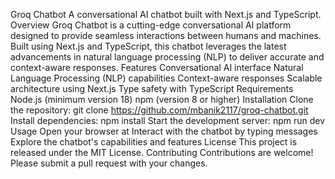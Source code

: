 Groq Chatbot
A conversational AI chatbot built with Next.js and TypeScript.
Overview
Groq Chatbot is a cutting-edge conversational AI platform designed to provide seamless interactions between humans and machines. Built using Next.js and TypeScript, this chatbot leverages the latest advancements in natural language processing (NLP) to deliver accurate and context-aware responses.
Features
Conversational AI interface
Natural Language Processing (NLP) capabilities
Context-aware responses
Scalable architecture using Next.js
Type safety with TypeScript
Requirements
Node.js (minimum version 18)
npm (version 8 or higher)
Installation
Clone the repository: git clone https://github.com/mbanik2117/groq-chatbot.git
Install dependencies: npm install
Start the development server: npm run dev
Usage
Open your browser at 
Interact with the chatbot by typing messages
Explore the chatbot's capabilities and features
License
This project is released under the MIT License.
Contributing
Contributions are welcome! Please submit a pull request with your changes.
